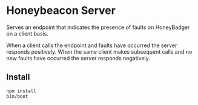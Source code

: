 # Honeybeacon Server

Serves an endpoint that indicates the presence of faults on HoneyBadger on a client basis.

When a client calls the endpoint and faults have occurred the server responds positively.
When the same client makes subsequent calls and no new faults have occurred the server responds negatively.

## Install
```
npm install
bin/boot
```
